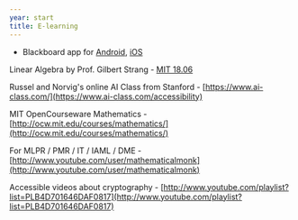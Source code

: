 ```yaml
---
year: start
title: E-learning
---
```



- Blackboard app for [Android](https://play.google.com/store/apps/details?id=com.blackboard.android), [iOS](https://itunes.apple.com/us/app/blackboard-mobile-learn/id376413870?mt=8)

Linear Algebra by Prof. Gilbert Strang - [MIT 18.06](http://ocw.mit.edu/courses/mathematics/18-06-linear-algebra-spring-2010/)

Russel and Norvig's online AI Class from Stanford - [https://www.ai-class.com/](https://www.ai-class.com/accessibility)

MIT OpenCourseware Mathematics - [http://ocw.mit.edu/courses/mathematics/](http://ocw.mit.edu/courses/mathematics/)

For MLPR / PMR / IT / IAML / DME - [http://www.youtube.com/user/mathematicalmonk](http://www.youtube.com/user/mathematicalmonk)

Accessible videos about cryptography - [http://www.youtube.com/playlist?list=PLB4D701646DAF0817](http://www.youtube.com/playlist?list=PLB4D701646DAF0817)
